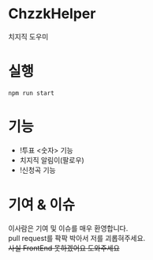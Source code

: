 # ChzzkHelper
치지직 도우미

# 실행
```
npm run start
```

# 기능
* !투표 <숫자> 기능
* 치지직 알림이(팔로우)
* !신청곡 기능

# 기여 & 이슈
이사람은 기여 및 이슈를 매우 환영합니다.  
pull request를 팍팍 박아서 저를 괴롭혀주세요.  
~~사실 FrontEnd 못하겠어요 도와주세요~~